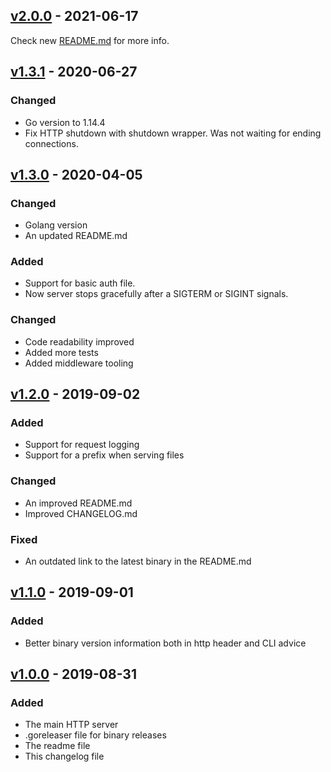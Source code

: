 
## [v2.0.0](https://github.com/eloylp/go-serve/releases/v2.0.0) - 2021-06-17
Check new [README.md](README.md) for more info.
  
## [v1.3.1](https://github.com/eloylp/go-serve/releases/v1.3.1) - 2020-06-27
### Changed
- Go version to 1.14.4
- Fix HTTP shutdown with shutdown wrapper. Was not waiting for ending
connections.

## [v1.3.0](https://github.com/eloylp/go-serve/releases/v1.3.0) - 2020-04-05
### Changed
- Golang version
- An updated README.md
### Added
- Support for basic auth file.
- Now server stops gracefully after a SIGTERM or SIGINT signals.
### Changed
- Code readability improved 
- Added more tests
- Added middleware tooling

## [v1.2.0](https://github.com/eloylp/go-serve/releases/v1.2.0) - 2019-09-02
### Added
- Support for request logging
- Support for a prefix when serving files
### Changed
- An improved README.md
- Improved CHANGELOG.md
### Fixed
- An outdated link to the latest binary in the README.md

## [v1.1.0](https://github.com/eloylp/go-serve/releases/v1.1.0) - 2019-09-01
### Added
- Better binary version information both in http header and CLI advice

## [v1.0.0](https://github.com/eloylp/go-serve/releases/v1.0.0) - 2019-08-31
### Added
- The main HTTP server
- .goreleaser file for binary releases
- The readme file
- This changelog file